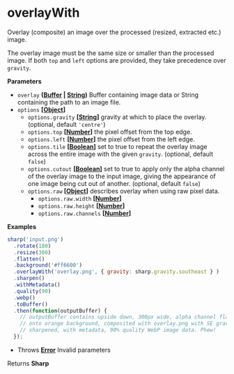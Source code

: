 <!-- Generated by documentation.js. Update this documentation by updating the source code. -->

# overlayWith

Overlay (composite) an image over the processed (resized, extracted etc.) image.

The overlay image must be the same size or smaller than the processed image.
If both `top` and `left` options are provided, they take precedence over `gravity`.

**Parameters**

-   `overlay` **([Buffer](https://nodejs.org/api/buffer.html) \| [String](https://developer.mozilla.org/en-US/docs/Web/JavaScript/Reference/Global_Objects/String))** Buffer containing image data or String containing the path to an image file.
-   `options` **\[[Object](https://developer.mozilla.org/en-US/docs/Web/JavaScript/Reference/Global_Objects/Object)]** 
    -   `options.gravity` **\[[String](https://developer.mozilla.org/en-US/docs/Web/JavaScript/Reference/Global_Objects/String)]** gravity at which to place the overlay. (optional, default `'centre'`)
    -   `options.top` **\[[Number](https://developer.mozilla.org/en-US/docs/Web/JavaScript/Reference/Global_Objects/Number)]** the pixel offset from the top edge.
    -   `options.left` **\[[Number](https://developer.mozilla.org/en-US/docs/Web/JavaScript/Reference/Global_Objects/Number)]** the pixel offset from the left edge.
    -   `options.tile` **\[[Boolean](https://developer.mozilla.org/en-US/docs/Web/JavaScript/Reference/Global_Objects/Boolean)]** set to true to repeat the overlay image across the entire image with the given `gravity`. (optional, default `false`)
    -   `options.cutout` **\[[Boolean](https://developer.mozilla.org/en-US/docs/Web/JavaScript/Reference/Global_Objects/Boolean)]** set to true to apply only the alpha channel of the overlay image to the input image, giving the appearance of one image being cut out of another. (optional, default `false`)
    -   `options.raw` **\[[Object](https://developer.mozilla.org/en-US/docs/Web/JavaScript/Reference/Global_Objects/Object)]** describes overlay when using raw pixel data.
        -   `options.raw.width` **\[[Number](https://developer.mozilla.org/en-US/docs/Web/JavaScript/Reference/Global_Objects/Number)]** 
        -   `options.raw.height` **\[[Number](https://developer.mozilla.org/en-US/docs/Web/JavaScript/Reference/Global_Objects/Number)]** 
        -   `options.raw.channels` **\[[Number](https://developer.mozilla.org/en-US/docs/Web/JavaScript/Reference/Global_Objects/Number)]** 

**Examples**

```javascript
sharp('input.png')
  .rotate(180)
  .resize(300)
  .flatten()
  .background('#ff6600')
  .overlayWith('overlay.png', { gravity: sharp.gravity.southeast } )
  .sharpen()
  .withMetadata()
  .quality(90)
  .webp()
  .toBuffer()
  .then(function(outputBuffer) {
    // outputBuffer contains upside down, 300px wide, alpha channel flattened
    // onto orange background, composited with overlay.png with SE gravity,
    // sharpened, with metadata, 90% quality WebP image data. Phew!
  });
```

-   Throws **[Error](https://developer.mozilla.org/en-US/docs/Web/JavaScript/Reference/Global_Objects/Error)** Invalid parameters

Returns **Sharp** 
